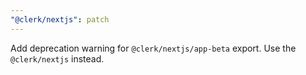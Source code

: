 ```yaml
---
"@clerk/nextjs": patch
---
```


Add deprecation warning for `@clerk/nextjs/app-beta` export. Use the `@clerk/nextjs` instead.
